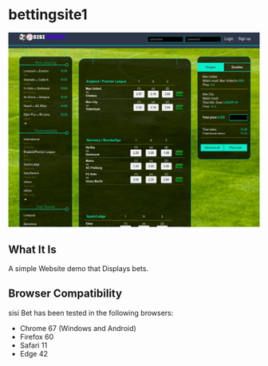 # bettingsite1

![Hello World Screenshot](./Screenshot.png "Hello World Screenshot")

## What It Is

A simple Website demo that Displays bets.

## Browser Compatibility

sisi Bet has been tested in the following browsers:

* Chrome 67 (Windows and Android)
* Firefox 60
* Safari 11
* Edge 42
